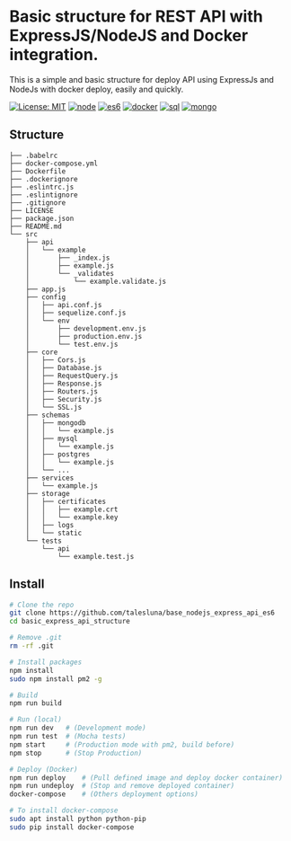 # Basic structure for REST API with ExpressJS/NodeJS and Docker integration.

This is a simple and basic structure for deploy API using ExpressJs and NodeJs with docker deploy, easily and quickly.

[![License: MIT](https://img.shields.io/badge/License-MIT-yellow.svg?style=flat-square)](LICENSE)
[![node](https://img.shields.io/badge/NodeJS-8-green.svg?style=flat-square)]()
[![es6](https://img.shields.io/badge/ES6-Babel-blue.svg?style=flat-square)](.babelrc)
[![docker](https://img.shields.io/badge/Deploy-Docker-blue.svg?style=flat-square)](Dockerfile)
[![sql](https://img.shields.io/badge/SQL-Sequelize-red.svg?style=flat-square)](src/core/Database.js#L28)
[![mongo](https://img.shields.io/badge/NoSQL-Mongoose-green.svg?style=flat-square)](src/core/Database.js#L18)

## Structure
```
├── .babelrc
├── docker-compose.yml
├── Dockerfile
├── .dockerignore
├── .eslintrc.js
├── .eslintignore
├── .gitignore
├── LICENSE
├── package.json
├── README.md
└── src
    ├── api
    │   └── example
    │       ├── _index.js
    │       ├── example.js
    │       └── _validates
    │           └── example.validate.js
    ├── app.js
    ├── config
    │   ├── api.conf.js
    │   ├── sequelize.conf.js
    │   └── env
    │       ├── development.env.js
    │       ├── production.env.js
    │       └── test.env.js
    ├── core
    │   ├── Cors.js
    │   ├── Database.js
    │   ├── RequestQuery.js
    │   ├── Response.js
    │   ├── Routers.js
    │   ├── Security.js
    │   └── SSL.js
    ├── schemas
    │   ├── mongodb
    │   │   └── example.js
    │   ├── mysql
    │   │   └── example.js
    │   ├── postgres
    │   │   └── example.js
    │   └── ...
    ├── services
    │   └── example.js
    ├── storage
    │   ├── certificates
    │   │   ├── example.crt
    │   │   └── example.key
    │   ├── logs
    │   └── static
    └── tests
        └── api
            └── example.test.js
  ```
  
  ## Install
  ```sh
  # Clone the repo
  git clone https://github.com/talesluna/base_nodejs_express_api_es6
  cd basic_express_api_structure
  
  # Remove .git
  rm -rf .git
  
  # Install packages
  npm install
  sudo npm install pm2 -g
  
  # Build
  npm run build
  
  # Run (local)
  npm run dev   # (Development mode)
  npm run test  # (Mocha tests)
  npm start     # (Production mode with pm2, build before)
  npm stop      # (Stop Production)

  # Deploy (Docker)
  npm run deploy    # (Pull defined image and deploy docker container)
  npm run undeploy  # (Stop and remove deployed container)
  docker-compose    # (Others deployment options)

  # To install docker-compose
  sudo apt install python python-pip
  sudo pip install docker-compose
  ```
